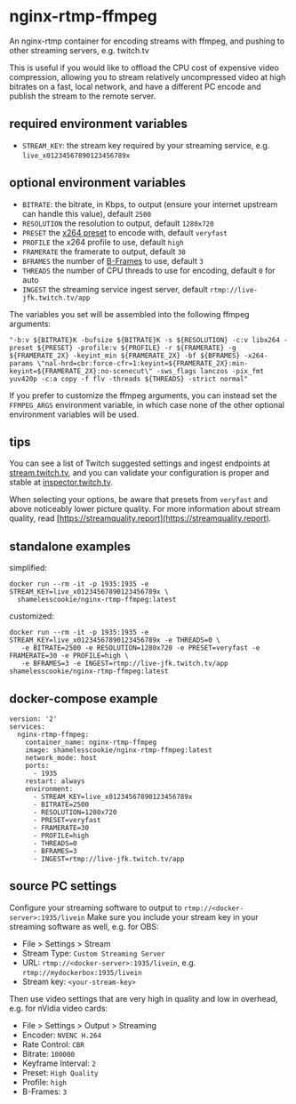 # nginx-rtmp-ffmpeg

An nginx-rtmp container for encoding streams with ffmpeg, and pushing to other streaming servers, e.g. twitch.tv

This is useful if you would like to offload the CPU cost of expensive video compression,
allowing you to stream relatively uncompressed video at high bitrates on a fast, local network,
and have a different PC encode and publish the stream to the remote server.

## required environment variables

- `STREAM_KEY`: the stream key required by your streaming service, e.g. `live_x01234567890123456789x`

## optional environment variables

- `BITRATE`: the bitrate, in Kbps, to output (ensure your internet upstream can handle this value), default `2500`
- `RESOLUTION` the resolution to output, default `1280x720`
- `PRESET` the [x264 preset](https://trac.ffmpeg.org/wiki/Encode/H.264#Preset) to encode with, default `veryfast`
- `PROFILE` the x264 profile to use, default `high`
- `FRAMERATE` the framerate to output, default `30`
- `BFRAMES` the number of [B-Frames](https://en.wikipedia.org/wiki/Video_compression_picture_types) to use, default `3`
- `THREADS` the number of CPU threads to use for encoding, default `0` for auto
- `INGEST` the streaming service ingest server, default `rtmp://live-jfk.twitch.tv/app`

The variables you set will be assembled into the following ffmpeg arguments:

```
"-b:v ${BITRATE}K -bufsize ${BITRATE}K -s ${RESOLUTION} -c:v libx264 -preset ${PRESET} -profile:v ${PROFILE} -r ${FRAMERATE} -g ${FRAMERATE_2X} -keyint_min ${FRAMERATE_2X} -bf ${BFRAMES} -x264-params \"nal-hrd=cbr:force-cfr=1:keyint=${FRAMERATE_2X}:min-keyint=${FRAMERATE_2X}:no-scenecut\" -sws_flags lanczos -pix_fmt yuv420p -c:a copy -f flv -threads ${THREADS} -strict normal"
```

If you prefer to customize the ffmpeg arguments, you can instead set the `FFMPEG_ARGS` environment variable, in which case none of the other optional environment variables will be used.

## tips

You can see a list of Twitch suggested settings and ingest endpoints at [stream.twitch.tv](https://stream.twitch.tv/), and you can validate your configuration is proper and stable at [inspector.twitch.tv](https://inspector.twitch.tv).

When selecting your options, be aware that presets from `veryfast` and above noticeably lower picture quality. For more information about stream quality, read [https://streamquality.report](https://streamquality.report).

## standalone examples

simplified:
```
docker run --rm -it -p 1935:1935 -e STREAM_KEY=live_x01234567890123456789x \
  shamelesscookie/nginx-rtmp-ffmpeg:latest
```

customized:
```
docker run --rm -it -p 1935:1935 -e STREAM_KEY=live_x01234567890123456789x -e THREADS=0 \
   -e BITRATE=2500 -e RESOLUTION=1280x720 -e PRESET=veryfast -e FRAMERATE=30 -e PROFILE=high \
   -e BFRAMES=3 -e INGEST=rtmp://live-jfk.twitch.tv/app shamelesscookie/nginx-rtmp-ffmpeg:latest
```

## docker-compose example

```
version: '2'
services:
  nginx-rtmp-ffmpeg:
    container_name: nginx-rtmp-ffmpeg
    image: shamelesscookie/nginx-rtmp-ffmpeg:latest
    network_mode: host
    ports:
      - 1935
    restart: always
    environment:
      - STREAM_KEY=live_x01234567890123456789x
      - BITRATE=2500
      - RESOLUTION=1280x720
      - PRESET=veryfast
      - FRAMERATE=30
      - PROFILE=high
      - THREADS=0
      - BFRAMES=3
      - INGEST=rtmp://live-jfk.twitch.tv/app
```

## source PC settings

Configure your streaming software to output to `rtmp://<docker-server>:1935/livein`
Make sure you include your stream key in your streaming software as well, e.g. for OBS:

- File > Settings > Stream
- Stream Type: `Custom Streaming Server`
- URL: `rtmp://<docker-server>:1935/livein`, e.g. `rtmp://mydockerbox:1935/livein`
- Stream key: `<your-stream-key>`

Then use video settings that are very high in quality and low in overhead, e.g. for nVidia video cards:

- File > Settings > Output > Streaming
- Encoder: `NVENC H.264`
- Rate Control: `CBR`
- Bitrate: `100000`
- Keyframe Interval: `2`
- Preset: `High Quality`
- Profile: `high`
- B-Frames: `3`